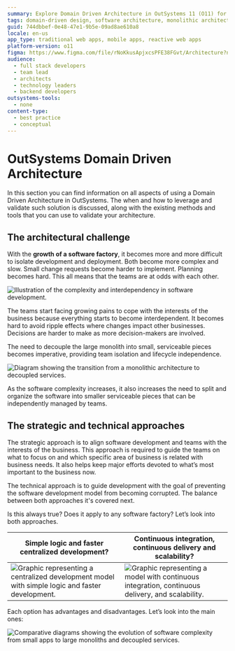 ```yaml
---
summary: Explore Domain Driven Architecture in OutSystems 11 (O11) for managing complex software development and deployment.
tags: domain-driven design, software architecture, monolithic architecture, services decoupling, complex software systems
guid: 744dbbef-0e48-47e1-9b5e-09ad8ae610a8
locale: en-us
app_type: traditional web apps, mobile apps, reactive web apps
platform-version: o11
figma: https://www.figma.com/file/rNoKkusApjxcsPFE38FGvt/Architecture?node-id=1344:708
audience:
  - full stack developers
  - team lead
  - architects
  - technology leaders
  - backend developers
outsystems-tools:
  - none
content-type:
  - best practice
  - conceptual
---
```

# OutSystems Domain Driven Architecture

In this section you can find information on all aspects of using a Domain Driven Architecture in OutSystems. The when and how to leverage and validate such solution is discussed, along with the existing methods and tools that you can use to validate your architecture.

## The architectural challenge

With the **growth of a software factory**, it becomes more and more difficult to isolate development and deployment. Both become more complex and slow. Small change requests become harder to implement. Planning becomes hard. This all means that the teams are at odds with each other. 

![Illustration of the complexity and interdependency in software development.](images/outsystems_domain_driven_architecture_0.png "Complexity in Software Development")

The teams start facing growing pains to cope with the interests of the business because everything starts to become interdependent. It becomes hard to avoid ripple effects where changes impact other businesses. Decisions are harder to make as more decision-makers are involved. 

The need to decouple the large monolith into small, serviceable pieces becomes imperative, providing team isolation and lifecycle independence.

![Diagram showing the transition from a monolithic architecture to decoupled services.](images/outsystems_domain_driven_architecture_1.png "Decoupling Monolithic Architecture")

As the software complexity increases, it also increases the need to split and organize the software into smaller serviceable pieces that can be independently managed by teams.

## The strategic and technical approaches

The strategic approach is to align software development and teams with the interests of the business. This approach is required to guide the teams on what to focus on and which specific area of business is related with business needs. It also helps keep major efforts devoted to what’s most important to the business now.

The technical approach is to guide development with the goal of preventing the software development model from becoming corrupted. The balance between both approaches it's covered next.

Is this always true? Does it apply to any software factory? Let’s look into both approaches.

|Simple logic and faster centralized development?|Continuous integration, continuous delivery and scalability?|
|--|--|
|![Graphic representing a centralized development model with simple logic and faster development.](images/outsystems_domain_driven_architecture_2.png "Centralized Development Model")|![Graphic representing a model with continuous integration, continuous delivery, and scalability.](images/outsystems_domain_driven_architecture_3.png "Continuous Integration and Delivery Model")|

   
Each option has advantages and disadvantages. Let’s look into the main ones:

![Comparative diagrams showing the evolution of software complexity from small apps to large monoliths and decoupled services.](images/outsystems_domain_driven_architecture_4.png "Software Complexity and Architecture")

